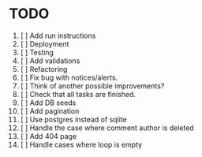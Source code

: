 # TODO

1. [ ] Add run instructions
2. [ ] Deployment
3. [ ] Testing
4. [ ] Add validations
5. [ ] Refactoring
6. [ ] Fix bug with notices/alerts.
7. [ ] Think of another possible improvements?
8. [ ] Check that all tasks are finished.
9. [ ] Add DB seeds
10. [ ] Add pagination
11. [ ] Use postgres instead of sqlite
12. [ ] Handle the case where comment author is deleted
13. [ ] Add 404 page
14. [ ] Handle cases where loop is empty